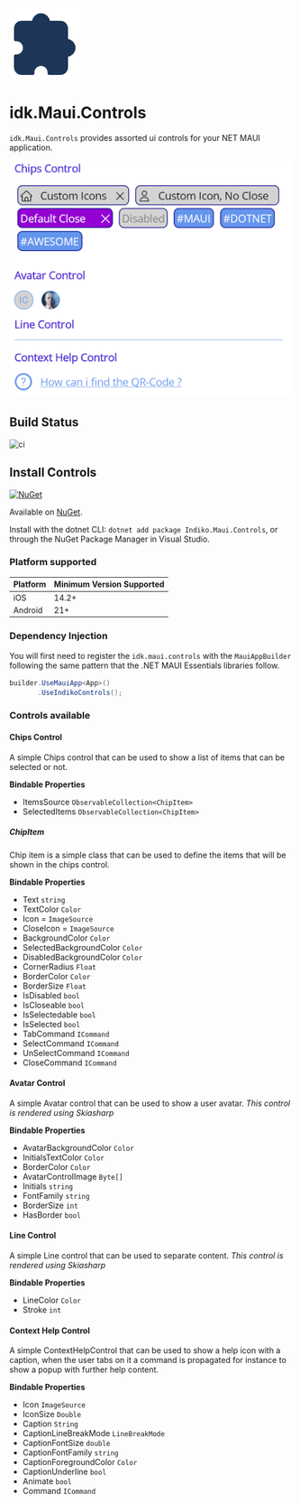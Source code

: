 ![](nuget.png)
# idk.Maui.Controls

`idk.Maui.Controls` provides assorted ui controls for your NET MAUI application.

![Screenshot of the sample app](https://github.com/0xc3u/Idk.Maui.Controls/blob/main/screenshots/idk_controls_sample.png?250x)


## Build Status
![ci](https://github.com/0xc3u/Idk.Maui.Controls/actions/workflows/ci.yml/badge.svg)


## Install Controls

[![NuGet](https://img.shields.io/nuget/v/Indiko.Maui.Controls.svg?label=NuGet)](https://www.nuget.org/packages/Indiko.Maui.Controls/)

Available on [NuGet](http://www.nuget.org/packages/Idk.Maui.Controls).

Install with the dotnet CLI: `dotnet add package Indiko.Maui.Controls`, or through the NuGet Package Manager in Visual Studio.


### Platform supported

| Platform | Minimum Version Supported |
|----------|--------------------------|
| iOS      |   14.2+         |
| Android  |   21+   |


### Dependency Injection

You will first need to register the `idk.maui.controls` with the `MauiAppBuilder` following the same pattern that the .NET MAUI Essentials libraries follow.

```csharp
builder.UseMauiApp<App>()
	   .UseIndikoControls();
```


### Controls available

#### Chips Control
A simple Chips control that can be used to show a list of items that can be selected or not.

**Bindable Properties**
- ItemsSource `ObservableCollection<ChipItem>`
- SelectedItems `ObservableCollection<ChipItem>`

##### ChipItem
Chip item is a simple class that can be used to define the items that will be shown in the chips control.

**Bindable Properties**
- Text `string`
- TextColor `Color`
- Icon = `ImageSource`
- CloseIcon = `ImageSource`
- BackgroundColor `Color`
- SelectedBackgroundColor `Color`
- DisabledBackgroundColor `Color`
- CornerRadius `Float`
- BorderColor `Color`
- BorderSize `Float`
- IsDisabled `bool`
- IsCloseable `bool`
- IsSelectedable `bool`
- IsSelected `bool`
- TabCommand `ICommand`
- SelectCommand `ICommand`
- UnSelectCommand `ICommand`
- CloseCommand `ICommand`

#### Avatar Control
A simple Avatar control that can be used to show a user avatar.
_This control is rendered using Skiasharp_

**Bindable Properties**
- AvatarBackgroundColor `Color`
- InitialsTextColor `Color`
- BorderColor `Color`
- AvatarControlImage `Byte[]`
- Initials `string`
- FontFamily `string`
- BorderSize `int`
- HasBorder `bool`


#### Line Control
A simple Line control that can be used to separate content.
_This control is rendered using Skiasharp_

**Bindable Properties**
- LineColor `Color`
- Stroke `int`

#### Context Help Control 
A simple ContextHelpControl that can be used to show a help icon with a caption, when the user tabs on it a command is propagated for instance to show a popup with further help content.

**Bindable Properties**
- Icon `ImageSource`
- IconSize `Double`
- Caption `String`
- CaptionLineBreakMode `LineBreakMode`
- CaptionFontSize `double`
- CaptionFontFamily `string`
- CaptionForegroundColor `Color`
- CaptionUnderline `bool`
- Animate `bool`
- Command `ICommand`